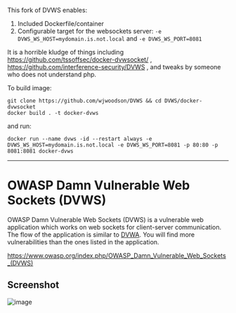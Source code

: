 This fork of DVWS enables:
1. Included Dockerfile/container
1. Configurable target for the websockets server: `-e DVWS_WS_HOST=mydomain.is.not.local` and `-e DVWS_WS_PORT=8081`

It is a horrible kludge of things including https://github.com/tssoffsec/docker-dvwsocket/ , https://github.com/interference-security/DVWS , and tweaks by someone who does not understand php.

To build image:
```
git clone https://github.com/wjwoodson/DVWS && cd DVWS/docker-dvwsocket
docker build . -t docker-dvws

```
and run:
```
docker run --name dvws -id --restart always -e DVWS_WS_HOST=mydomain.is.not.local -e DVWS_WS_PORT=8081 -p 80:80 -p 8081:8081 docker-dvws
```

---

# OWASP Damn Vulnerable Web Sockets (DVWS)
OWASP Damn Vulnerable Web Sockets (DVWS) is a vulnerable web application which works on web sockets for client-server communication. The flow of the application is similar to [DVWA](https://github.com/ethicalhack3r/DVWA). You will find more vulnerabilities than the ones listed in the application.

https://www.owasp.org/index.php/OWASP_Damn_Vulnerable_Web_Sockets_(DVWS)

## Screenshot
![image](https://cloud.githubusercontent.com/assets/5358495/21744843/e8e70fc4-d543-11e6-9c97-763f21b09d12.png)
